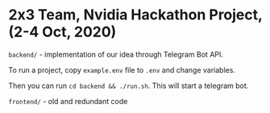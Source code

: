 # 2x3 Team, Nvidia Hackathon Project, (2-4 Oct, 2020)

`backend/` - implementation of our idea through Telegram Bot API.

To run a project, copy `example.env` file to `.env` and change variables.

Then you can run `cd backend && ./run.sh`. This will start a telegram bot.

`frontend/` - old and redundant code
